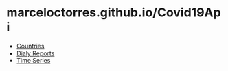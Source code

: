 # marceloctorres.github.io/Covid19Api

* [Countries](https://marceloctorres.github.io/Covid19Api/countries.json)
* [Dialy Reports](https://marceloctorres.github.io/Covid19Api/daily_reports.json)
* [Time Series](https://marceloctorres.github.io/Covid19Api/time_series.json)
